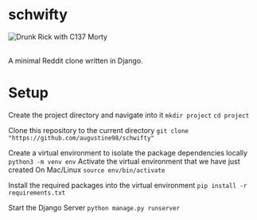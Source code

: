 # schwifty

![Drunk Rick with C137 Morty](https://github.com/augustine98/schwifty/blob/master/blog/static/blog/rick.png)

<br>
A minimal Reddit clone written in Django.

# Setup

Create the project directory and navigate into it
`mkdir project`
`cd project`

Clone this repository to the current directory
`git clone "https://github.com/augustine98/schwifty"`

Create a virtual environment to isolate the package dependencies locally
`python3 -m venv env`
Activate the virtual environment that we have just created
On Mac/Linux
`source env/bin/activate`

Install the required packages into the virtual environment
`pip install -r requirements.txt`

Start the Django Server
`python manage.py runserver`


